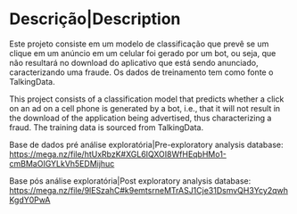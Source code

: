 # Descrição|Description
Este projeto consiste em um modelo de classificação que prevê se um clique em um anúncio em um celular foi gerado por um bot, ou seja, que não resultará no download do aplicativo que está sendo anunciado, caracterizando uma fraude. Os dados de treinamento tem como fonte o TalkingData.

This project consists of a classification model that predicts whether a click on an ad on a cell phone is generated by a bot, i.e., that it will not result in the download of the application being advertised, thus characterizing a fraud. The training data is sourced from TalkingData.

Base de dados pré análise exploratória|Pre-exploratory analysis database: https://mega.nz/file/htUxRbzK#XGL6IQXOI8WfHEqbHMo1-cmBMaOIGYLkVh5EDMijhuc

Base pós análise exploratória|Post exploratory analysis database: https://mega.nz/file/9lESzahC#k9emtsrneMTrASJ1Cje31DsmvQH3Ycy2qwhKgdY0PwA
